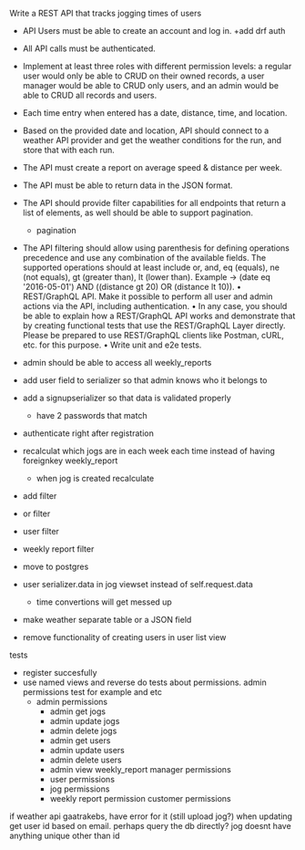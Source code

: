 Write a REST API that tracks jogging times of users
 + API Users must be able to create an account and log in.
    +add drf auth
 + All API calls must be authenticated.
 + Implement at least three roles with different permission levels: a regular user would only be able to CRUD on their owned records, a user manager would be able to CRUD only users, and an admin would be able to CRUD all records and users.
 + Each time entry when entered has a date, distance, time, and location.
 + Based on the provided date and location, API should connect to a weather API provider and get the weather conditions for the run, and store that with each run.
 + The API must create a report on average speed & distance per week.
 + The API must be able to return data in the JSON format.
 + The API should provide filter capabilities for all endpoints that return a list of elements, as well should be able to support pagination.
    + pagination
 + The API filtering should allow using parenthesis for defining operations precedence and use any combination of the available fields. The supported operations should at least include or, and, eq (equals), ne (not equals), gt (greater than), lt (lower than).
Example -> (date eq '2016-05-01') AND ((distance gt 20) OR (distance lt 10)).
 • REST/GraphQL API. Make it possible to perform all user and admin actions via the API, including authentication.
 • In any case, you should be able to explain how a REST/GraphQL API works and demonstrate that by creating functional tests that use the REST/GraphQL Layer directly. Please be prepared to use REST/GraphQL clients like Postman, cURL, etc. for this purpose.
 • Write unit and e2e tests.

+ admin should be able to access all weekly_reports
+ add user field to serializer so that admin knows who it belongs to
+ add a signupserializer so that data is validated properly
   + have 2 passwords that match
+ authenticate right after registration
+ recalculat which jogs are in each week each time instead of having foreignkey weekly_report
   + when jog is created recalculate
   
+ add filter
+ or filter
+ user filter
+ weekly report filter

+ move to postgres
+ user serializer.data in jog viewset instead of self.request.data
   + time convertions will get messed up

+ make weather separate table or a JSON field
+ remove functionality of creating users in user list view

tests
   + register succesfully
   + use named views and reverse 
   do tests about permissions. admin permissions test for example and etc
      + admin permissions
         + admin get jogs
         + admin update jogs
         + admin delete jogs
         + admin get users
         + admin update users
         + admin delete users
         + admin view weekly_report
      manager permissions
         + user permissions
         + jog permissions
         + weekly report permission
      customer permissions
      

if weather api gaatrakebs, have error for it (still upload jog?)
when updating get user id based on email. perhaps query the db directly?
   jog doesnt have anything unique other than id

